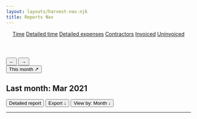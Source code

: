 ```yaml
---
layout: layouts/harvest-nav.njk
title: Reports Nav
---
```


<header id="top-nav">
  <nav>
    <a href="#" class="is-active">Time</a>
    <a href="#">Detailed time</a>
    <a href="#">Detailed expenses</a>
    <a href="#">Contractors</a>
    <a href="#">Invoiced</a>
    <a href="#">Uninvoiced</a>
  </nav>
</header>

<main>
  <div class="flex justify-space-between">
    <div class="flex">
      <div class="button-group">
        <button class="button">&larr;</button>
        <button class="button">&rarr;</button>
      </div>
      <button class="button ml-4">This month ↗</button>
      <h2 class="ml-8">Last month: <span class="text-400">Mar 2021</span></h2>
    </div>
    <div class="flex">
      <button class="button ml-4">Detailed report</button>
      <button class="button ml-4">Export &darr;</button>
      <button class="button ml-4"><span>View by:</span> Month &darr;</button>
    </div>
  </div>

  <hr class="mt-16 mb-24">
</main>
